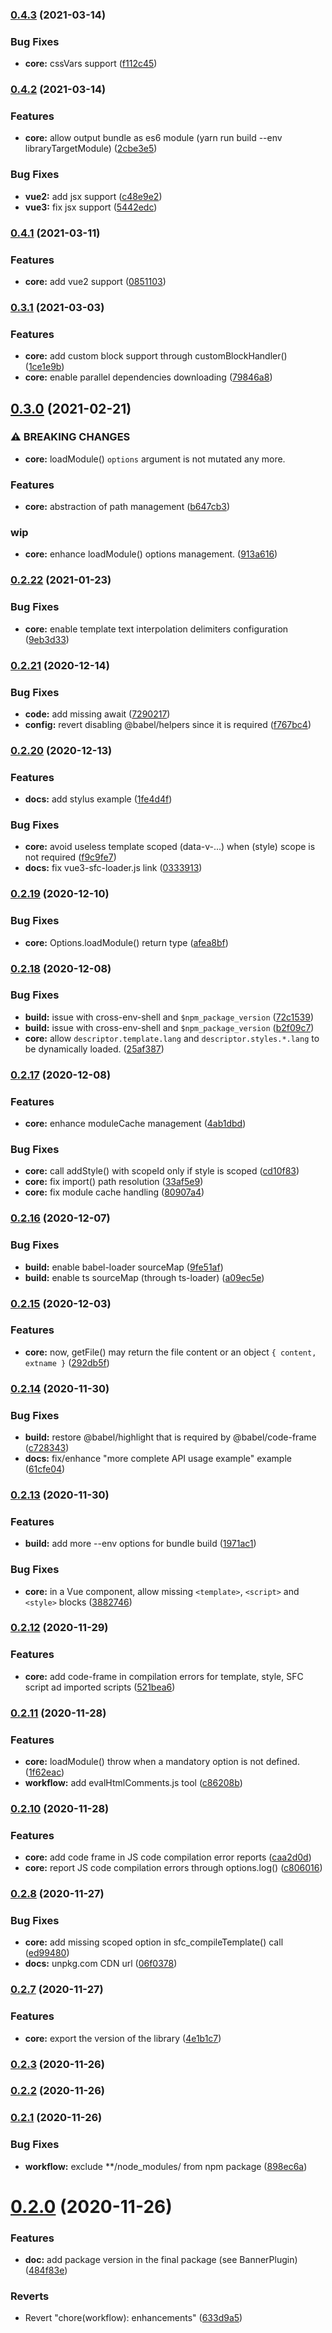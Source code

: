 
### [0.4.3](https://github.com/FranckFreiburger/vue3-sfc-loader/compare/v0.4.2...v0.4.3) (2021-03-14)


### Bug Fixes

* **core:** cssVars support ([f112c45](https://github.com/FranckFreiburger/vue3-sfc-loader/commit/f112c451f0cb95b0fa17e4876f2ebb6ac60cf884))

### [0.4.2](https://github.com/FranckFreiburger/vue3-sfc-loader/compare/v0.4.1...v0.4.2) (2021-03-14)


### Features

* **core:** allow output bundle as es6 module (yarn run build --env libraryTargetModule) ([2cbe3e5](https://github.com/FranckFreiburger/vue3-sfc-loader/commit/2cbe3e5f562ad08167f92fd2f1d4c4976feaa5b7))


### Bug Fixes

* **vue2:** add jsx support ([c48e9e2](https://github.com/FranckFreiburger/vue3-sfc-loader/commit/c48e9e24614086c476bb4ee05dc288ec3f3d9b4d))
* **vue3:** fix jsx support ([5442edc](https://github.com/FranckFreiburger/vue3-sfc-loader/commit/5442edc876e5680b6d5c700eef32150bb0495c62))

### [0.4.1](https://github.com/FranckFreiburger/vue3-sfc-loader/compare/v0.3.1...v0.4.1) (2021-03-11)


### Features

* **core:** add vue2 support ([0851103](https://github.com/FranckFreiburger/vue3-sfc-loader/commit/0851103611227009d0179f349a7e4081d85cfd2a))

### [0.3.1](https://github.com/FranckFreiburger/vue3-sfc-loader/compare/v0.3.0...v0.3.1) (2021-03-03)


### Features

* **core:** add custom block support through customBlockHandler() ([1ce1e9b](https://github.com/FranckFreiburger/vue3-sfc-loader/commit/1ce1e9b2a42d94429b3cfda57c75e9138dd0c0ae))
* **core:** enable parallel dependencies downloading ([79846a8](https://github.com/FranckFreiburger/vue3-sfc-loader/commit/79846a88bf1250688eeee88a85f9f0c79e880d7a))

## [0.3.0](https://github.com/FranckFreiburger/vue3-sfc-loader/compare/v0.2.22...v0.3.0) (2021-02-21)


### ⚠ BREAKING CHANGES

* **core:** loadModule() `options` argument is not mutated any more.

### Features

* **core:** abstraction of path management ([b647cb3](https://github.com/FranckFreiburger/vue3-sfc-loader/commit/b647cb39a7b8ee9f591e3d9a3a77e9d26f56eeb9))


### wip

* **core:** enhance loadModule() options management. ([913a616](https://github.com/FranckFreiburger/vue3-sfc-loader/commit/913a6169e248ce6531ba523cb30c36ab814029bf))

### [0.2.22](https://github.com/FranckFreiburger/vue3-sfc-loader/compare/v0.2.21...v0.2.22) (2021-01-23)


### Bug Fixes

* **core:** enable template text interpolation delimiters configuration ([9eb3d33](https://github.com/FranckFreiburger/vue3-sfc-loader/commit/9eb3d337da6e97dae4e0bc0f2e685b409ab6cf05))

### [0.2.21](https://github.com/FranckFreiburger/vue3-sfc-loader/compare/v0.2.20...v0.2.21) (2020-12-14)


### Bug Fixes

* **code:** add missing await ([7290217](https://github.com/FranckFreiburger/vue3-sfc-loader/commit/7290217f35e00e70df7339c38c70123cfee00eab))
* **config:** revert disabling @babel/helpers since it is required ([f767bc4](https://github.com/FranckFreiburger/vue3-sfc-loader/commit/f767bc4f1daa60726dd518dcbc12e7dde067f3e7))

### [0.2.20](https://github.com/FranckFreiburger/vue3-sfc-loader/compare/v0.2.19...v0.2.20) (2020-12-13)


### Features

* **docs:** add stylus example ([1fe4d4f](https://github.com/FranckFreiburger/vue3-sfc-loader/commit/1fe4d4f2f672fc86b27a794fc252a550314a376d))


### Bug Fixes

* **core:** avoid useless template scoped (data-v-...) when (style) scope is not required ([f9c9fe7](https://github.com/FranckFreiburger/vue3-sfc-loader/commit/f9c9fe7f715ef115b697c3388bde30e61b621391))
* **docs:** fix vue3-sfc-loader.js link ([0333913](https://github.com/FranckFreiburger/vue3-sfc-loader/commit/0333913d3bb1c1d77226320c8da71f161f1af1a1))

### [0.2.19](https://github.com/FranckFreiburger/vue3-sfc-loader/compare/v0.2.18...v0.2.19) (2020-12-10)


### Bug Fixes

* **core:** Options.loadModule() return type ([afea8bf](https://github.com/FranckFreiburger/vue3-sfc-loader/commit/afea8bf7ea799fb3ab60d830e89255b191fda726))

### [0.2.18](https://github.com/FranckFreiburger/vue3-sfc-loader/compare/v0.2.17...v0.2.18) (2020-12-08)


### Bug Fixes

* **build:** issue with cross-env-shell and `$npm_package_version` ([72c1539](https://github.com/FranckFreiburger/vue3-sfc-loader/commit/72c1539d08fa506ea1dd704a71fc96862a4ba614))
* **build:** issue with cross-env-shell and `$npm_package_version` ([b2f09c7](https://github.com/FranckFreiburger/vue3-sfc-loader/commit/b2f09c78a1b1a1425ffdf7d6a86105fd2dce3113))
* **core:** allow `descriptor.template.lang` and `descriptor.styles.*.lang` to be dynamically loaded. ([25af387](https://github.com/FranckFreiburger/vue3-sfc-loader/commit/25af3875cfbd35ad94613f04aef538951452b4f3))

### [0.2.17](https://github.com/FranckFreiburger/vue3-sfc-loader/compare/v0.2.16...v0.2.17) (2020-12-08)


### Features

* **core:** enhance moduleCache management ([4ab1dbd](https://github.com/FranckFreiburger/vue3-sfc-loader/commit/4ab1dbda918276a0d7f7d2784537d5cc5f6e360f))


### Bug Fixes

* **core:** call addStyle() with scopeId only if style is scoped ([cd10f83](https://github.com/FranckFreiburger/vue3-sfc-loader/commit/cd10f8344a0dcd3ba6a44733c5feb3e45bc3671b))
* **core:** fix import() path resolution ([33af5e9](https://github.com/FranckFreiburger/vue3-sfc-loader/commit/33af5e96a68ce077a1de80222a042b48247323c4))
* **core:** fix module cache handling ([80907a4](https://github.com/FranckFreiburger/vue3-sfc-loader/commit/80907a40d68759db35d9af3696828c47444e4dc6))

### [0.2.16](https://github.com/FranckFreiburger/vue3-sfc-loader/compare/v0.2.15...v0.2.16) (2020-12-07)


### Bug Fixes

* **build:** enable babel-loader sourceMap ([9fe51af](https://github.com/FranckFreiburger/vue3-sfc-loader/commit/9fe51afb9a7614b6272248384e9438973ced2045))
* **build:** enable ts sourceMap (through ts-loader) ([a09ec5e](https://github.com/FranckFreiburger/vue3-sfc-loader/commit/a09ec5e762f681f917bff8c4206352dbe754c28e))

### [0.2.15](https://github.com/FranckFreiburger/vue3-sfc-loader/compare/v0.2.14...v0.2.15) (2020-12-03)


### Features

* **core:** now, getFile() may return the file content or an object `{ content, extname }` ([292db5f](https://github.com/FranckFreiburger/vue3-sfc-loader/commit/292db5f9cc98d0b9c86588af42278d191add8508))

### [0.2.14](https://github.com/FranckFreiburger/vue3-sfc-loader/compare/v0.2.13...v0.2.14) (2020-11-30)


### Bug Fixes

* **build:** restore @babel/highlight that is required by @babel/code-frame ([c728343](https://github.com/FranckFreiburger/vue3-sfc-loader/commit/c728343e3494c47edad81c9c090bcdbd5b3d0ff8))
* **docs:** fix/enhance "more complete API usage example" example ([61cfe04](https://github.com/FranckFreiburger/vue3-sfc-loader/commit/61cfe04aad90f0fee38cb5296a27062cbea787bc))

### [0.2.13](https://github.com/FranckFreiburger/vue3-sfc-loader/compare/v0.2.12...v0.2.13) (2020-11-30)


### Features

* **build:** add more --env options for bundle build ([1971ac1](https://github.com/FranckFreiburger/vue3-sfc-loader/commit/1971ac123b1c98b22882ba4541375cd0ba7c03fa))


### Bug Fixes

* **core:** in a Vue component, allow missing `<template>`, `<script>` and `<style>` blocks ([3882746](https://github.com/FranckFreiburger/vue3-sfc-loader/commit/3882746cac190199a0809d6d3d4c97af687a7f67))

### [0.2.12](https://github.com/FranckFreiburger/vue3-sfc-loader/compare/v0.2.11...v0.2.12) (2020-11-29)


### Features

* **core:** add code-frame in compilation errors for template, style, SFC script ad imported scripts ([521bea6](https://github.com/FranckFreiburger/vue3-sfc-loader/commit/521bea6f33f75b256ce2e8c28b0e21c4d023c887))

### [0.2.11](https://github.com/FranckFreiburger/vue3-sfc-loader/compare/v0.2.10...v0.2.11) (2020-11-28)


### Features

* **core:** loadModule() throw when a mandatory option is not defined. ([1f62eac](https://github.com/FranckFreiburger/vue3-sfc-loader/commit/1f62eac14972e25833eacb5781b7c9ee7283254c))
* **workflow:** add evalHtmlComments.js tool ([c86208b](https://github.com/FranckFreiburger/vue3-sfc-loader/commit/c86208bb4cd84686d615c74e29977da11c15a9f4))

### [0.2.10](https://github.com/FranckFreiburger/vue3-sfc-loader/compare/v0.2.8...v0.2.10) (2020-11-28)


### Features

* **core:** add code frame in JS code compilation error reports ([caa2d0d](https://github.com/FranckFreiburger/vue3-sfc-loader/commit/caa2d0ddea2d9ea3000afea83f4d457bbdaf4da7))
* **core:** report JS code compilation errors through options.log() ([c806016](https://github.com/FranckFreiburger/vue3-sfc-loader/commit/c8060167b9a74f77efc8b1fe9efb0a20135634cc))

### [0.2.8](https://github.com/FranckFreiburger/vue3-sfc-loader/compare/v0.2.7...v0.2.8) (2020-11-27)


### Bug Fixes

* **core:** add missing scoped option in sfc_compileTemplate() call ([ed99480](https://github.com/FranckFreiburger/vue3-sfc-loader/commit/ed994807f3b294a2fd9a5b98cfd9ac993ffb2fe8))
* **docs:** unpkg.com CDN url ([06f0378](https://github.com/FranckFreiburger/vue3-sfc-loader/commit/06f0378e27d7e03eeac16558d8b8bfcc3d82c584))

### [0.2.7](https://github.com/FranckFreiburger/vue3-sfc-loader/compare/v0.2.3...v0.2.7) (2020-11-27)


### Features

* **core:** export the version of the library ([4e1b1c7](https://github.com/FranckFreiburger/vue3-sfc-loader/commit/4e1b1c705c9454c58783521e877035e93ab19339))

### [0.2.3](https://github.com/FranckFreiburger/vue3-sfc-loader/compare/v0.2.2...v0.2.3) (2020-11-26)

### [0.2.2](https://github.com/FranckFreiburger/vue3-sfc-loader/compare/v0.2.1...v0.2.2) (2020-11-26)

### [0.2.1](https://github.com/FranckFreiburger/vue3-sfc-loader/compare/v0.2.0...v0.2.1) (2020-11-26)


### Bug Fixes

* **workflow:** exclude **/node_modules/ from npm package ([898ec6a](https://github.com/FranckFreiburger/vue3-sfc-loader/commit/898ec6a98eb8267b30b3310ca84413bdf11a0395))

# [0.2.0](https://github.com/FranckFreiburger/vue3-sfc-loader/compare/v0.1.0...v0.2.0) (2020-11-26)


### Features

* **doc:** add package version in the final package (see BannerPlugin) ([484f83e](https://github.com/FranckFreiburger/vue3-sfc-loader/commit/484f83e4a33d013f114ec1818fa212c5ddd0dba0))


### Reverts

* Revert "chore(workflow): enhancements" ([633d9a5](https://github.com/FranckFreiburger/vue3-sfc-loader/commit/633d9a51865fdd658921695b95ec271828b7dce0))
